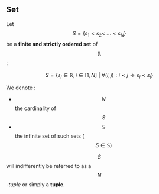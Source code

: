 ## Set
Let $$S=\{s_1< s_2<~...< s_{N}\}$$ be a **finite and strictly ordered set** of $$\mathbb{R}$$ :

$$
S = \{s_i \in \mathbb{R}, i \in [1,N] ~|~ \forall(i,j) : i < j \Rightarrow s_i<s_j
\}
$$

We denote :

* $$N$$ the cardinality of $$S$$
* $$\mathbb{S}$$ the infinite set of such sets ($$S \in  \mathbb{S})$$

$$S$$ will indifferently be referred to as a *$$N$$-tuple* or simply a **tuple**.
